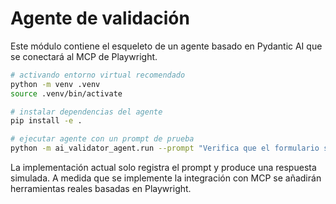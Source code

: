 # Agente de validación

Este módulo contiene el esqueleto de un agente basado en Pydantic AI que se conectará al MCP de Playwright.

```bash
# activando entorno virtual recomendado
python -m venv .venv
source .venv/bin/activate

# instalar dependencias del agente
pip install -e .

# ejecutar agente con un prompt de prueba
python -m ai_validator_agent.run --prompt "Verifica que el formulario se renderiza"
```

La implementación actual solo registra el prompt y produce una respuesta simulada. A medida que se implemente la integración con MCP se añadirán herramientas reales basadas en Playwright.
